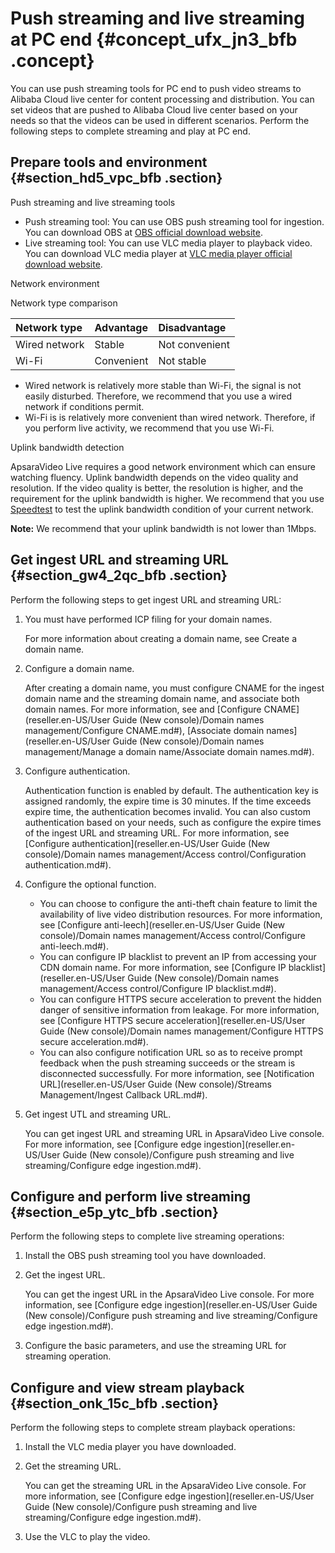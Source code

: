 # Push streaming and live streaming at PC end {#concept_ufx_jn3_bfb .concept}

You can use push streaming tools for PC end to push video streams to Alibaba Cloud live center for content processing and distribution. You can set videos that are pushed to Alibaba Cloud live center based on your needs so that the videos can be used in different scenarios. Perform the following steps to complete streaming and play at PC end.

## Prepare tools and environment {#section_hd5_vpc_bfb .section}

Push streaming and live streaming tools

-   Push streaming tool: You can use OBS push streaming tool for ingestion. You can download OBS at [OBS official download website](https://obsproject.com/download?spm=a2c4g.11186623.2.3.FRgTS8).
-   Live streaming tool: You can use VLC media player to playback video. You can download VLC media player at [VLC media player official download website](http://www.videolan.org/vlc/?spm=a2c4g.11186623.2.3.HA1ICZ).

Network environment

Network type comparison

|Network type|Advantage|Disadvantage|
|:-----------|:--------|:-----------|
|Wired network|Stable|Not convenient|
|Wi-Fi|Convenient|Not stable|

-   Wired network is relatively more stable than Wi-Fi, the signal is not easily disturbed. Therefore, we recommend that you use a wired network if conditions permit.
-   Wi-Fi is is relatively more convenient than wired network. Therefore, if you perform live activity, we recommend that you use Wi-Fi.

Uplink bandwidth detection

ApsaraVideo Live requires a good network environment which can ensure watching fluency. Uplink bandwidth depends on the video quality and resolution. If the video quality is better, the resolution is higher, and the requirement for the uplink bandwidth is higher. We recommend that you use [Speedtest](http://www.speedtest.net/) to test the uplink bandwidth condition of your current network.

**Note:** We recommend that your uplink bandwidth is not lower than 1Mbps.

## Get ingest URL and streaming URL {#section_gw4_2qc_bfb .section}

Perform the following steps to get ingest URL and streaming URL:

1.  You must have performed ICP filing for your domain names.

    For more information about creating a domain name, see Create a domain name.

2.  Configure a domain name.

    After creating a domain name, you must configure CNAME for the ingest domain name and the streaming domain name, and associate both domain names. For more information, see and [Configure CNAME](reseller.en-US/User Guide (New console)/Domain names management/Configure CNAME.md#), [Associate domain names](reseller.en-US/User Guide (New console)/Domain names management/Manage a domain name/Associate domain names.md#).

3.  Configure authentication.

    Authentication function is enabled by default. The authentication key is assigned randomly, the expire time is 30 minutes. If the time exceeds expire time, the authentication becomes invalid. You can also custom authentication based on your needs, such as configure the expire times of the ingest URL and streaming URL. For more information, see [Configure authentication](reseller.en-US/User Guide (New console)/Domain names management/Access control/Configuration authentication.md#).

4.  Configure the optional function.
    -   You can choose to configure the anti-theft chain feature to limit the availability of live video distribution resources. For more information, see [Configure anti-leech](reseller.en-US/User Guide (New console)/Domain names management/Access control/Configure anti-leech.md#).
    -   You can configure IP blacklist to prevent an IP from accessing your CDN domain name. For more information, see [Configure IP blacklist](reseller.en-US/User Guide (New console)/Domain names management/Access control/Configure IP blacklist.md#).
    -   You can configure HTTPS secure acceleration to prevent the hidden danger of sensitive information from leakage. For more information, see [Configure HTTPS secure acceleration](reseller.en-US/User Guide (New console)/Domain names management/Configure HTTPS secure acceleration.md#).
    -   You can also configure notification URL so as to receive prompt feedback when the push streaming succeeds or the stream is disconnected successfully. For more information, see [Notification URL](reseller.en-US/User Guide (New console)/Streams Management/Ingest Callback URL.md#).
5.  Get ingest UTL and streaming URL.

    You can get ingest URL and streaming URL in ApsaraVideo Live console. For more information, see [Configure edge ingestion](reseller.en-US/User Guide (New console)/Configure push streaming and live streaming/Configure edge ingestion.md#).


## Configure and perform live streaming {#section_e5p_ytc_bfb .section}

Perform the following steps to complete live streaming operations:

1.  Install the OBS push streaming tool you have downloaded.
2.  Get the ingest URL.

    You can get the ingest URL in the ApsaraVideo Live console. For more information, see [Configure edge ingestion](reseller.en-US/User Guide (New console)/Configure push streaming and live streaming/Configure edge ingestion.md#).

3.  Configure the basic parameters, and use the streaming URL for streaming operation.

## Configure and view stream playback {#section_onk_15c_bfb .section}

Perform the following steps to complete stream playback operations:

1.  Install the VLC media player you have downloaded.
2.  Get the streaming URL.

    You can get the streaming URL in the ApsaraVideo Live console. For more information, see [Configure edge ingestion](reseller.en-US/User Guide (New console)/Configure push streaming and live streaming/Configure edge ingestion.md#).

3.  Use the VLC to play the video.

